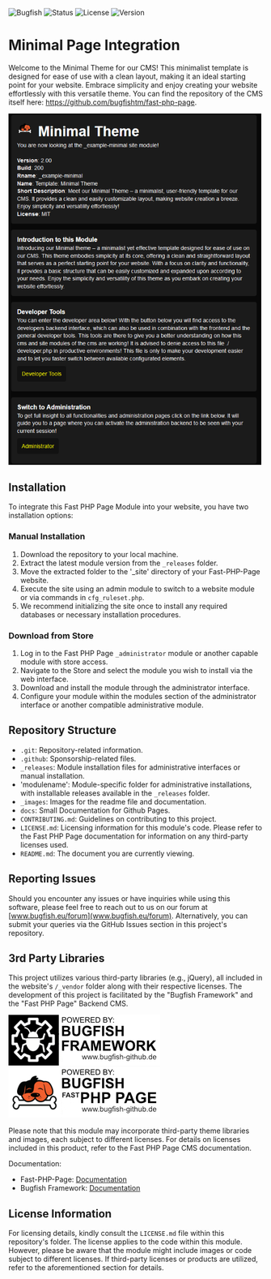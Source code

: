 ![Bugfish](https://img.shields.io/badge/Bugfish-FP2_Module-orange)
![Status](https://img.shields.io/badge/Status-Finished-green)
![License](https://img.shields.io/badge/License-GPLv3-black)
![Version](https://img.shields.io/badge/Version-1.100-white)

# Minimal Page Integration


Welcome to the Minimal Theme for our CMS! This minimalist template is designed for ease of use with a clean layout, making it an ideal starting point for your website. Embrace simplicity and enjoy creating your website effortlessly with this versatile theme. You can find the repository of the CMS itself here: https://github.com/bugfishtm/fast-php-page.

<img src="./_images/preview.png" style="max-width: 500px;">




## Installation

To integrate this Fast PHP Page Module into your website, you have two installation options:

### Manual Installation
1. Download the repository to your local machine.
2. Extract the latest module version from the `_releases` folder.
3. Move the extracted folder to the '_site' directory of your Fast-PHP-Page website.
4. Execute the site using an admin module to switch to a website module or via commands in `cfg_ruleset.php`.
5. We recommend initializing the site once to install any required databases or necessary installation procedures.

### Download from Store
1. Log in to the Fast PHP Page `_administrator` module or another capable module with store access.
2. Navigate to the Store and select the module you wish to install via the web interface.
3. Download and install the module through the administrator interface.
4. Configure your module within the modules section of the administrator interface or another compatible administrative module.

## Repository Structure
- `.git`: Repository-related information.
- `.github`: Sponsorship-related files.
- `_releases`: Module installation files for administrative interfaces or manual installation.
- 'modulename': Module-specific folder for administrative installations, with installable releases available in the `_releases` folder.
- `_images`: Images for the readme file and documentation.
- `docs`: Small Documentation for Github Pages.
- `CONTRIBUTING.md`: Guidelines on contributing to this project.
- `LICENSE.md`: Licensing information for this module's code. Please refer to the Fast PHP Page documentation for information on any third-party licenses used.
- `README.md`: The document you are currently viewing.

## Reporting Issues
Should you encounter any issues or have inquiries while using this software, please feel free to reach out to us on our forum at [www.bugfish.eu/forum](www.bugfish.eu/forum). Alternatively, you can submit your queries via the GitHub Issues section in this project's repository.

## 3rd Party Libraries
This project utilizes various third-party libraries (e.g., jQuery), all included in the website's `/_vendor` folder along with their respective licenses. The development of this project is facilitated by the "Bugfish Framework" and the "Fast PHP Page" Backend CMS.

![Bugfish Framework](./_images/bugfish-framework-banner.jpg) 
![Bugfish FP² Banner](./_images/bugfish-fp2-banner.jpg)

Please note that this module may incorporate third-party theme libraries and images, each subject to different licenses. For details on licenses included in this product, refer to the Fast PHP Page CMS documentation.

Documentation:
- Fast-PHP-Page: [Documentation](https://www.bugfish-github.de/fast-php-page)
- Bugfish Framework: [Documentation](https://www.bugfish-github.de/bugfish-framework)

## License Information
For licensing details, kindly consult the `LICENSE.md` file within this repository's folder. The license applies to the code within this module. However, please be aware that the module might include images or code subject to different licenses. If third-party licenses or products are utilized, refer to the aforementioned section for details.